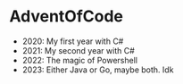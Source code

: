 # AdventOfCode
- 2020: My first year with C#
- 2021: My second year with C#
- 2022: The magic of Powershell
- 2023: Either Java or Go, maybe both. Idk
